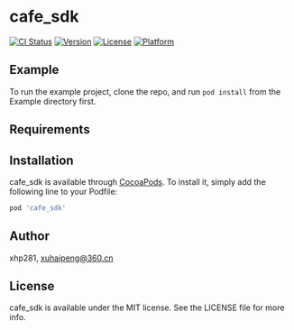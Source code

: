 # cafe_sdk

[![CI Status](https://img.shields.io/travis/xhp281/cafe_sdk.svg?style=flat)](https://travis-ci.org/xhp281/cafe_sdk)
[![Version](https://img.shields.io/cocoapods/v/cafe_sdk.svg?style=flat)](https://cocoapods.org/pods/cafe_sdk)
[![License](https://img.shields.io/cocoapods/l/cafe_sdk.svg?style=flat)](https://cocoapods.org/pods/cafe_sdk)
[![Platform](https://img.shields.io/cocoapods/p/cafe_sdk.svg?style=flat)](https://cocoapods.org/pods/cafe_sdk)

## Example

To run the example project, clone the repo, and run `pod install` from the Example directory first.

## Requirements

## Installation

cafe_sdk is available through [CocoaPods](https://cocoapods.org). To install
it, simply add the following line to your Podfile:

```ruby
pod 'cafe_sdk'
```

## Author

xhp281, xuhaipeng@360.cn

## License

cafe_sdk is available under the MIT license. See the LICENSE file for more info.
